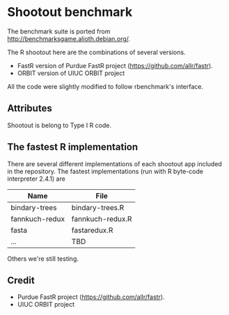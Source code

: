# Shootout benchmark

The benchmark suite is ported from http://benchmarksgame.alioth.debian.org/.

The R shootout here are the combinations of several versions.
  - FastR version of Purdue FastR project (https://github.com/allr/fastr).
  - ORBIT version of UIUC ORBIT project

All the code were slightly modified to follow rbenchmark's interface.

## Attributes
Shootout is belong to Type I R code.

## The fastest R implementation
There are several different implementations of each shootout app included in the repository.
The fastest implementations (run with R byte-code interpreter 2.4.1) are

| Name | File |
|------|------|
| bindary-trees | bindary-trees.R|
| fannkuch-redux | fannkuch-redux.R |
| fasta | fastaredux.R |
| ... | TBD |

Others we're still testing.

## Credit

- Purdue FastR project (https://github.com/allr/fastr).
- UIUC ORBIT project




